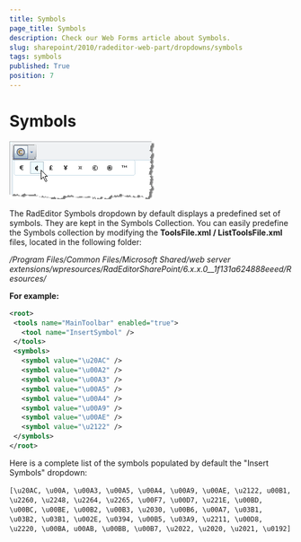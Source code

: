```yaml
---
title: Symbols
page_title: Symbols
description: Check our Web Forms article about Symbols.
slug: sharepoint/2010/radeditor-web-part/dropdowns/symbols
tags: symbols
published: True
position: 7
---
```


# Symbols

![](images/DropDowns013.png)

The RadEditor Symbols dropdown by default displays a predefined set of symbols. They are kept in the Symbols Collection. You can easily predefine the Symbols collection by modifying the **ToolsFile.xml / ListToolsFile.xml** files, located in the following folder:

_/Program Files/Common Files/Microsoft Shared/web server extensions/wpresources/RadEditorSharePoint/6.x.x.0__1f131a624888eeed/Resources/_

**For example:**

````XML
<root>
 <tools name="MainToolbar" enabled="true">
   <tool name="InsertSymbol" />
 </tools>
 <symbols>
   <symbol value="\u20AC" />
   <symbol value="\u00A2" />
   <symbol value="\u00A3" />
   <symbol value="\u00A5" />
   <symbol value="\u00A4" />
   <symbol value="\u00A9" />
   <symbol value="\u00AE" />
   <symbol value="\u2122" />
 </symbols>
</root>
````

Here is a complete list of the symbols populated by default the "Insert Symbols" dropdown:

`[\u20AC, \u00A, \u00A3, \u00A5, \u00A4, \u00A9, \u00AE, \u2122, u00B1, \u2260, \u2248, \u2264, \u2265, \u00F7, \u00D7, \u221E, \u00BD, \u00BC, \u00BE, \u00B2, \u00B3, \u2030, \u00B6, \u00A7, \u03B1, \u03B2, \u03B1, \u002E, \u0394, \u00B5, \u03A9, \u2211, \u00D8, \u2220, \u00BA, u00AB, \u00BB, \u00B7, \u2022, \u2020, \u2021, \u0192]`
